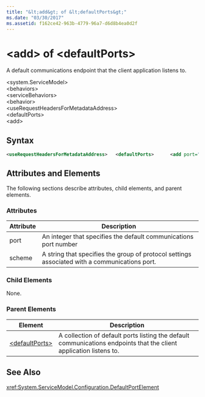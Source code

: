 ```yaml
---
title: "&lt;add&gt; of &lt;defaultPorts&gt;"
ms.date: "03/30/2017"
ms.assetid: f162ce42-963b-4779-96a7-d6d8b4ea0d2f
---
```

# &lt;add&gt; of &lt;defaultPorts&gt;
A default communications endpoint that the client application listens to.  
  
 \<system.ServiceModel>  
\<behaviors>  
\<serviceBehaviors>  
\<behavior>  
\<useRequestHeadersForMetadataAddress>  
\<defaultPorts>  
\<add>  
  
## Syntax  
  
```xml  
<useRequestHeadersForMetadataAddress>   <defaultPorts>      <add port="Integer" scheme="String" />   </defaultPorts></useRequestHeadersForMetadataAddress>  
```  
  
## Attributes and Elements  
 The following sections describe attributes, child elements, and parent elements.  
  
### Attributes  
  
|Attribute|Description|  
|---------------|-----------------|  
|port|An integer that specifies the default communications port number|  
|scheme|A string that specifies the group of protocol settings associated with a communications port.|  
  
### Child Elements  
 None.  
  
### Parent Elements  
  
|Element|Description|  
|-------------|-----------------|  
|[\<defaultPorts>](../../../../../docs/framework/configure-apps/file-schema/wcf/defaultports.md)|A collection of default ports listing the default communications endpoints that the client application listens to.|  
  
## See Also  
 <xref:System.ServiceModel.Configuration.DefaultPortElement>
